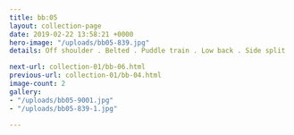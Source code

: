 ```yaml
---
title: bb:05
layout: collection-page
date: 2019-02-22 13:58:21 +0000
hero-image: "/uploads/bb05-839.jpg"
details: Off shoulder . Belted . Puddle train . Low back . Side split . Heavy crepe

next-url: collection-01/bb-06.html
previous-url: collection-01/bb-04.html
image-count: 2
gallery:
- "/uploads/bb05-9001.jpg"
- "/uploads/bb05-839-1.jpg"

---
```

